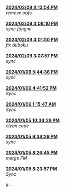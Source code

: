 <strong><ins>
2024/02/09 4:13:54 PM
</strong></ins><br><em>
remove obfs
</em><br><br>
<strong><ins> 2024/02/09 4:08:10 PM </strong></ins><br><em> sync fongmi </em><br><br> <strong><ins> 2024/02/09 4:01:50 PM </strong></ins><br><em> fix duboku </em><br><br> <strong><ins> 2024/02/09 3:07:57 PM </strong></ins><br><em> sync </em><br><br> <strong><ins> 2024/01/06 5:44:36 PM </strong></ins><br><em> sync </em><br><br> <strong><ins> 2024/01/06 4:41:52 PM </strong></ins><br><em> Sync </em><br><br> <strong><ins> 2024/01/06 1:15:47 AM </strong></ins><br><em> Sync </em><br><br> <strong><ins> 2024/01/05 10:34:29 PM </strong></ins><br><em> clean code </em><br><br> <strong><ins> 2024/01/05 9:34:29 PM </strong></ins><br><em> sync </em><br><br> <strong><ins> 2024/01/05 8:26:45 PM </strong></ins><br><em> merge FM </em><br><br> <strong><ins> 2024/01/05 8:23:57 PM </strong></ins><br><em> Sync </em><br><br> # -
